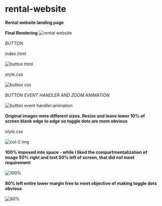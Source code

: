 # rental-website
**Rental website landing page**
\
\
**Final Rendering** 
![rental website](https://github.com/JCPTrevillian/rental-website/assets/95890754/317b8106-aa2a-4796-9510-ab9dbcbf8e7f)
\
\
*BUTTON* 
\
\
index.html
\
\
![button html](https://github.com/JCPTrevillian/rental-website/assets/95890754/d987b587-4b44-49ee-a859-a45c07fe9349)
\
\
style.css 
\
\
![button css](https://github.com/JCPTrevillian/rental-website/assets/95890754/89a77070-9bd6-4eb6-9cc6-2b541b9cbd0f)
\
\
*BUTTON EVENT HANDLER AND ZOOM ANIMATION*
\
\
![button event handler:animation](https://github.com/JCPTrevillian/rental-website/assets/95890754/a75835a5-894e-45c0-b4d7-e4ba04945333)
\
\
**Original images were different sizes. Resize and leave lower 10% of screen blank edge to edge so toggle dots are more obvious** 
\
\
*style.css*
\
\
![col-2 img](https://github.com/JCPTrevillian/rental-website/assets/95890754/a19350d0-ebdf-4fc5-8eb2-c308f6b06454)
\
\
**100% imposed into space - while I liked the compartmentalization of image 50% right and text 50% left of screen, that did not meet requirement**
\
\
![100%](https://github.com/JCPTrevillian/rental-website/assets/95890754/6ae0f4c9-6dce-46f9-854a-6276a143c1fe)
\
\
**80% left entire lower margin free to meet objective of making toggle dots obvious** 
\
\
![80%](https://github.com/JCPTrevillian/rental-website/assets/95890754/ea456749-b6b8-4ab8-8ce9-21a566832e09)
